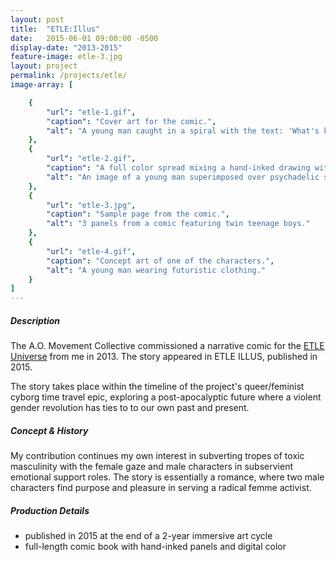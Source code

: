 ```yaml
---
layout: post
title:  "ETLE:Illus"
date:   2015-06-01 09:00:00 -0500
display-date: "2013-2015"
feature-image: etle-3.jpg
layout: project
permalink: /projects/etle/
image-array: [

    {
        "url": "etle-1.gif",
        "caption": "Cover art for the comic.",
        "alt": "A young man caught in a spiral with the text: 'What's keeping you cleaved'"
    },
    {
        "url": "etle-2.gif",
        "caption": "A full color spread mixing a hand-inked drawing with digital color.",
        "alt": "An image of a young man superimposed over psychadelic spirals"
    },
    {
        "url": "etle-3.jpg",
        "caption": "Sample page from the comic.",
        "alt": "3 panels from a comic featuring twin teenage boys."
    },
    {
        "url": "etle-4.gif",
        "caption": "Concept art of one of the characters.",
        "alt": "A young man wearing futuristic clothing."
    }
]
---
```


##### Description
The A.O. Movement Collective commissioned a narrative comic for the [ETLE Universe](http://www.theaomc.org/etle/) from me in 2013. The story appeared in ETLE ILLUS, published in 2015.

The story takes place within the timeline of the project's queer/feminist cyborg time travel epic, exploring a post-apocalyptic future where a violent gender revolution has ties to to our own past and present.


##### Concept & History
My contribution continues my own interest in subverting tropes of toxic masculinity with the female gaze and male characters in subservient emotional support roles. The story is essentially a romance, where two male characters find purpose and pleasure in serving a radical femme activist.


##### Production Details
- published in 2015 at the end of a 2-year immersive art cycle
- full-length comic book with hand-inked panels and digital color
